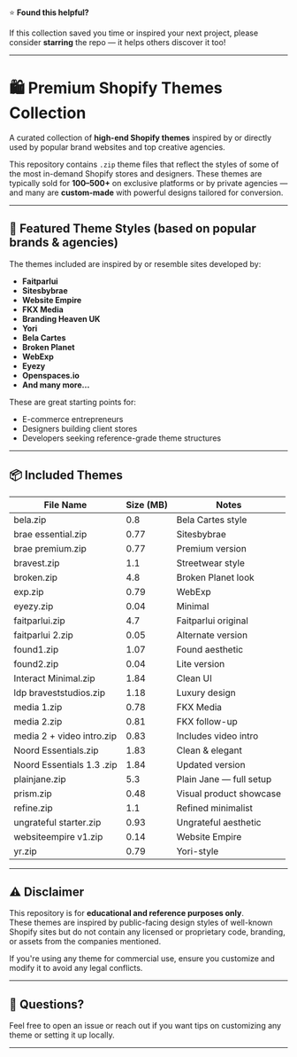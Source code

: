 ⭐ **Found this helpful?**

If this collection saved you time or inspired your next project, please consider **starring** the repo — it helps others discover it too!

---
# 🛍️ Premium Shopify Themes Collection

A curated collection of **high-end Shopify themes** inspired by or directly used by popular brand websites and top creative agencies.

This repository contains `.zip` theme files that reflect the styles of some of the most in-demand Shopify stores and designers. These themes are typically sold for **$100–$500+** on exclusive platforms or by private agencies — and many are **custom-made** with powerful designs tailored for conversion.

---

## 🚀 Featured Theme Styles (based on popular brands & agencies)

The themes included are inspired by or resemble sites developed by:
- **Faitparlui**
- **Sitesbybrae**
- **Website Empire**
- **FKX Media**
- **Branding Heaven UK**
- **Yori**
- **Bela Cartes**
- **Broken Planet**
- **WebExp**
- **Eyezy**
- **Openspaces.io**
- **And many more...**

These are great starting points for:
- E-commerce entrepreneurs
- Designers building client stores
- Developers seeking reference-grade theme structures

---

## 📦 Included Themes

| File Name                         | Size (MB) | Notes |
|----------------------------------|-----------|-------|
| bela.zip                         | 0.8       | Bela Cartes style |
| brae essential.zip               | 0.77      | Sitesbybrae |
| brae premium.zip                 | 0.77      | Premium version |
| bravest.zip                      | 1.1       | Streetwear style |
| broken.zip                       | 4.8       | Broken Planet look |
| exp.zip                          | 0.79      | WebExp |
| eyezy.zip                        | 0.04      | Minimal |
| faitparlui.zip                   | 4.7       | Faitparlui original |
| faitparlui 2.zip                 | 0.05      | Alternate version |
| found1.zip                       | 1.07      | Found aesthetic |
| found2.zip                       | 0.04      | Lite version |
| Interact Minimal.zip            | 1.84      | Clean UI |
| ldp braveststudios.zip           | 1.18      | Luxury design |
| media 1.zip                      | 0.78      | FKX Media |
| media 2.zip                      | 0.81      | FKX follow-up |
| media 2 + video intro.zip        | 0.83      | Includes video intro |
| Noord Essentials.zip             | 1.83      | Clean & elegant |
| Noord Essentials 1.3 .zip        | 1.84      | Updated version |
| plainjane.zip                    | 5.3       | Plain Jane — full setup |
| prism.zip                        | 0.48      | Visual product showcase |
| refine.zip                       | 1.1       | Refined minimalist |
| ungrateful starter.zip           | 0.93      | Ungrateful aesthetic |
| websiteempire v1.zip             | 0.14      | Website Empire |
| yr.zip                           | 0.79      | Yori-style |

---

## ⚠️ Disclaimer

This repository is for **educational and reference purposes only**.  
These themes are inspired by public-facing design styles of well-known Shopify sites but do not contain any licensed or proprietary code, branding, or assets from the companies mentioned.

If you're using any theme for commercial use, ensure you customize and modify it to avoid any legal conflicts.

---

## 💬 Questions?

Feel free to open an issue or reach out if you want tips on customizing any theme or setting it up locally.

---
